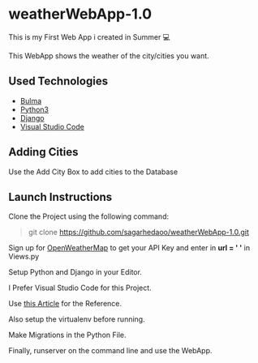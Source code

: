 # weatherWebApp-1.0


This is my First Web App i created in Summer 💻

This WebApp shows the weather of the city/cities you want.

## Used Technologies
- [Bulma](https://bulma.io/)
- [Python3](www.python.org)
- [Django](https://www.djangoproject.com/)
- [Visual Studio Code](https://visualstudio.microsoft.com/)

## Adding Cities
Use the Add City Box to add cities to the Database

## Launch Instructions
Clone the Project using the following command: 
> git clone https://github.com/sagarhedaoo/weatherWebApp-1.0.git

Sign up for [OpenWeatherMap](https://openweathermap.org/api/) to get your API Key and enter in **url = ' '** in Views.py

Setup Python and Django in your Editor.

I Prefer Visual Studio Code for this Project.

Use [this Article](https://code.visualstudio.com/docs/python/tutorial-django) for the Reference.

Also setup the virtualenv before running.

Make Migrations in the Python File.

Finally, runserver on the command line and use the WebApp.


